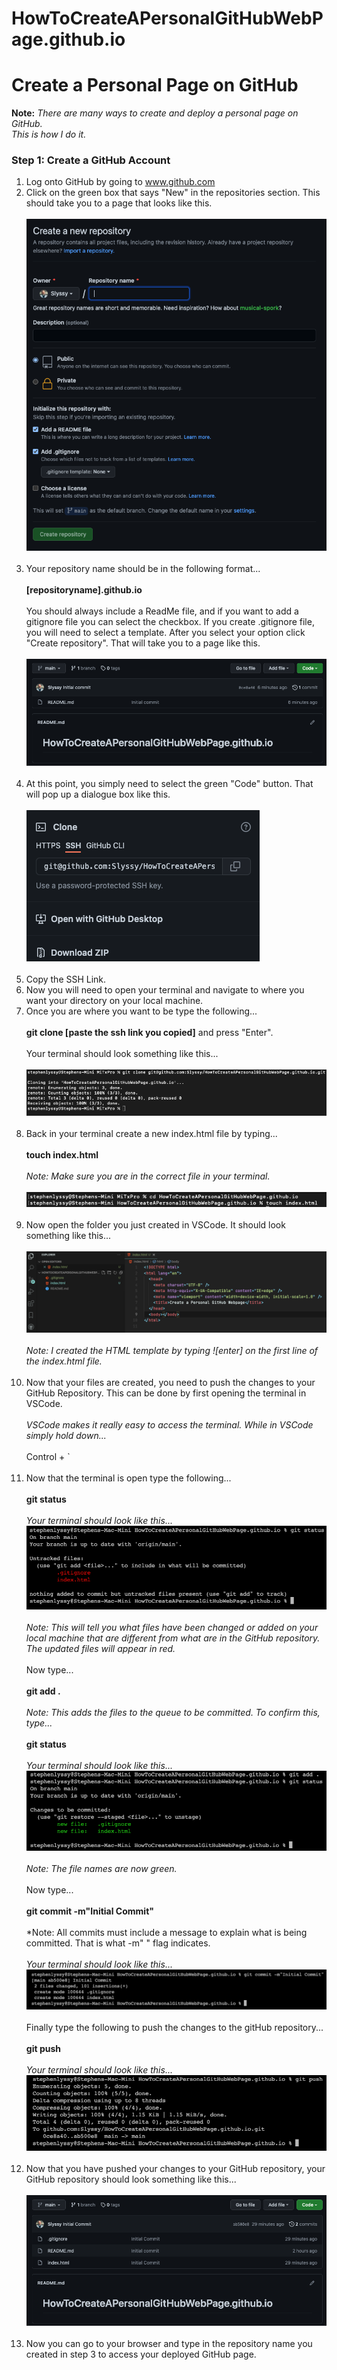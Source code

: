 # HowToCreateAPersonalGitHubWebPage.github.io

# Create a Personal Page on GitHub

**Note:** _There are many ways to create and deploy a personal page on
GitHub.<br>
This is how I do it._

### Step 1: Create a GitHub Account

1. Log onto GitHub by going to www.github.com
2. Click on the green box that says "New" in the repositories section. This
   should take you to a page that looks like this.<br><br>
   ![Create New Repository](./images/CreateNewRepository.png)<br><br>
3. Your repository name should be in the following
   format...<br><br>**[repositoryname].github.io**<br><br>
   You should always include a ReadMe file, and if you want to add a
   gitignore file you can select the checkbox. If you
   create .gitignore file, you will need to select a template.
   After you select your option click "Create repository". That will take
   you to a page like this.<br><br>
   ![Repository Screen](./images/RepositoryScreen.png)<br><br>
4. At this point, you simply need to select the green "Code" button.
   That will pop up a dialogue box like this.<br><br>
   ![SSH Screen](./images/SSHScreen.png)<br><br>
5. Copy the SSH Link.
6. Now you will need to open your terminal and navigate to where you want
   your directory on your local machine.
7. Once you are where you want to be type the following...<br><br>
   **git clone [paste the ssh link you copied]** and press "Enter".<br><br>
   Your terminal should look something like this...<br><br>
   ![Terminal Git Clone](images/TerminalGitClone.png)<br><br>
8. Back in your terminal create a new index.html file by typing...<br><br>
   **touch index.html**<br><br>
   _Note: Make sure you are in the correct file in your terminal._<br><br>
   ![Touch Index.html](./images/TouchIndexHTML.png)<br><br>
9. Now open the folder you just created in VSCode. It should look something like
   this...<br><br>
   ![Open VSCode](./images/OpenVSCode.png)<br><br>
   _Note: I created the HTML template by typing ![enter] on the first line of
   the index.html file._<br><br>
10. Now that your files are created, you need to push the changes to your GitHub
    Repository. This can be done by first opening the terminal in VSCode.<br><br> _VSCode
    makes it really easy to access the terminal. While in VSCode simply hold
    down..._<br><br> Control + `<br><br>
11. Now that the terminal is open type the following...<br><br>
    **git status**<br><br>
    _Your terminal should look like this..._
    ![Git Status](./images/GitStatus.png)<br><br>
    _Note: This will tell you what files have been changed or added on your local
    machine that are different from what are in the GitHub repository. The
    updated files will appear in red._<br><br>
    Now type...<br><br>
    **git add .**<br><br>
    _Note: This adds the files to the queue to be committed. To confirm this, type..._ <br><br>
    **git status**<br><br>
    _Your terminal should look like this..._
    ![Git Add](./images/GitAdd.png)<br><br>
    _Note: The file names are now green._<br><br>
    Now type...<br><br>
    **git commit -m"Initial Commit"**<br><br>
    \*Note: All commits must include a message to explain what is being
    committed. That is what -m" " flag indicates.<br><br>
    _Your terminal should look like this..._
    ![Git Commit](./images/GitCommit.png)<br><br>
    Finally type the following to push the changes to the gitHub repository...<br><br>
    **git push**<br><br>
    _Your terminal should look like this..._
    ![Git Push](./images/GitPush.png)<br><br>
12. Now that you have pushed your changes to your GitHub repository, your GitHub
    repository should look something like this...<br><br>
    ![GitHub Repository](images/gitHubRepository.png)<br><br>
13. Now you can go
    to your browser and type in the repository name you created in step 3 to
    access your deployed GitHub page.
